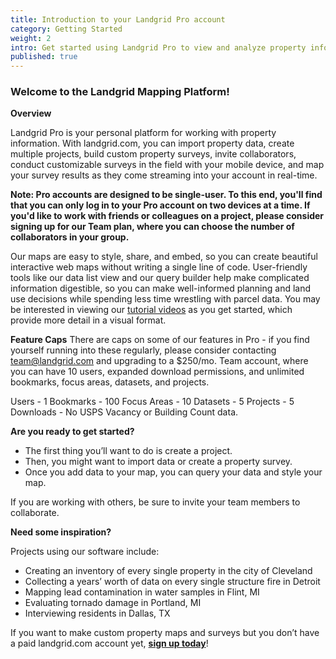 ```yaml
---
title: Introduction to your Landgrid Pro account
category: Getting Started
weight: 2
intro: Get started using Landgrid Pro to view and analyze property information.
published: true
---
```



### Welcome to the Landgrid Mapping Platform!

**Overview**

Landgrid Pro is your personal platform for working with property information. With landgrid.com, you can import property data, create multiple projects, build custom property surveys, invite collaborators, conduct customizable surveys in the field with your mobile device, and map your survey results as they come streaming into your account in real-time.

**Note: Pro accounts are designed to be single-user. To this end, you'll find that you can only log in to your Pro account on two devices at a time. If you'd like to work with friends or colleagues on a project, please consider signing up for our Team plan, where you can choose the number of collaborators in your group.**

Our maps are easy to style, share, and embed, so you can create beautiful interactive web maps without writing a single line of code. User-friendly tools like our data list view and our query builder help make complicated information digestible, so you can make well-informed planning and land use decisions while spending less time wrestling with parcel data. You may be interested in viewing our [tutorial videos](https://landgrid.com/pages/tutorial-videos) as you get started, which provide more detail in a visual format.

**Feature Caps**
There are caps on some of our features in Pro - if you find yourself running into these regularly, please consider contacting team@landgrid.com and upgrading to a $250/mo. Team account, where you can have 10 users, expanded download permissions, and unlimited bookmarks, focus areas, datasets, and projects. 

Users - 1
Bookmarks - 100
Focus Areas - 10
Datasets - 5
Projects - 5
Downloads - No USPS Vacancy or Building Count data.

**Are you ready to get started?**
  * The first thing you’ll want to do is create a project.
  * Then, you might want to import data or create a property survey.
  * Once you add data to your map, you can query your data and style your map.

If you are working with others, be sure to invite your team members to collaborate.

**Need some inspiration?**

Projects using our software include:

  *  Creating an inventory of every single property in the city of Cleveland
  * Collecting a years’ worth of data on every single structure fire in Detroit
  * Mapping lead contamination in water samples in Flint, MI
  * Evaluating tornado damage in Portland, MI
  * Interviewing residents in Dallas, TX

If you want to make custom property maps and surveys but you don’t have a paid landgrid.com account yet, [**sign up today**](https://landgrid.com/plans)!
